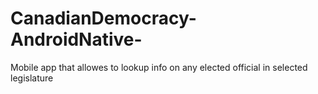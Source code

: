 # CanadianDemocracy-AndroidNative-
Mobile app that allowes to lookup info on any elected official in selected legislature
